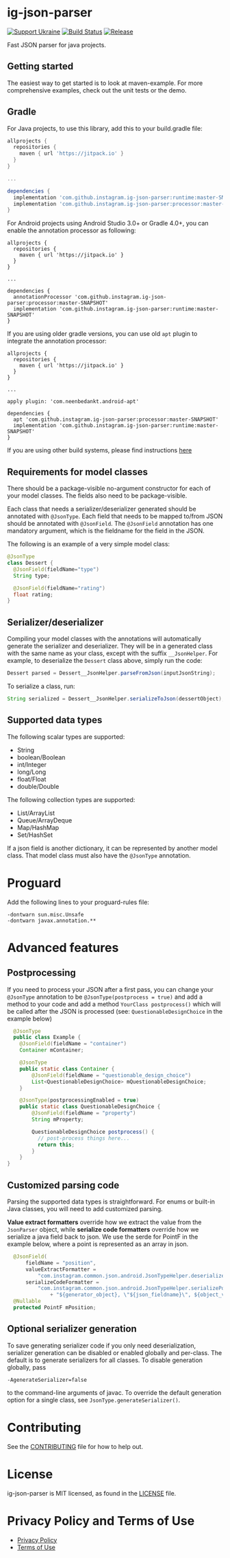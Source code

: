 
# ig-json-parser

[![Support Ukraine](https://img.shields.io/badge/Support-Ukraine-FFD500?style=flat&labelColor=005BBB)](https://opensource.fb.com/support-ukraine) [![Build Status](https://travis-ci.org/Instagram/ig-json-parser.svg?branch=master)](https://travis-ci.org/Instagram/ig-json-parser) [![Release](https://jitpack.io/v/Instagram/ig-json-parser.svg)](https://jitpack.io/#Instagram/ig-json-parser)

Fast JSON parser for java projects.


## Getting started

The easiest way to get started is to look at maven-example.  For more
comprehensive examples, check out the unit tests or the demo.


## Gradle

For Java projects, to use this library, add this to your build.gradle file:
```groovy
allprojects {
  repositories {
    maven { url 'https://jitpack.io' }
  }
}

...

dependencies {
  implementation 'com.github.instagram.ig-json-parser:runtime:master-SNAPSHOT' // the runtime
  implementation 'com.github.instagram.ig-json-parser:processor:master-SNAPSHOT' // the annotation processor
}
```

For Android projects using Android Studio 3.0+ or Gradle 4.0+, you can enable the annotation processor as following:

```
allprojects {
  repositories {
    maven { url 'https://jitpack.io' }
  }
}

...

dependencies {
  annotationProcessor 'com.github.instagram.ig-json-parser:processor:master-SNAPSHOT'
  implementation 'com.github.instagram.ig-json-parser:runtime:master-SNAPSHOT'
}
```

If you are using older gradle versions, you can use old `apt` plugin to integrate the annotation processor:

```
allprojects {
  repositories {
    maven { url 'https://jitpack.io' }
  }
}

...

apply plugin: 'com.neenbedankt.android-apt'

dependencies {
  apt 'com.github.instagram.ig-json-parser:processor:master-SNAPSHOT'
  implementation 'com.github.instagram.ig-json-parser:runtime:master-SNAPSHOT'
}
```


If you are using other build systems, please find instructions [here](https://jitpack.io/#Instagram/ig-json-parser)

## Requirements for model classes

There should be a package-visible no-argument constructor for each of your
model classes.  The fields also need to be package-visible.

Each class that needs a serializer/deserializer generated should be
annotated with `@JsonType`.  Each field that needs to be mapped to/from
JSON should be annotated with `@JsonField`.  The `@JsonField` annotation
has one mandatory argument, which is the fieldname for the field in the
JSON.

The following is an example of a very simple model class:
```java
@JsonType
class Dessert {
  @JsonField(fieldName="type")
  String type;

  @JsonField(fieldName="rating")
  float rating;
}
```

## Serializer/deserializer

Compiling your model classes with the annotations will automatically
generate the serializer and deserializer.  They will be in a generated
class with the same name as your class, except with the suffix
`__JsonHelper`.  For example, to deserialize the `Dessert` class above,
simply run the code:

```java
Dessert parsed = Dessert__JsonHelper.parseFromJson(inputJsonString);
```
To serialize a class, run:

```java
String serialized = Dessert__JsonHelper.serializeToJson(dessertObject);
```

## Supported data types

The following scalar types are supported:
* String
* boolean/Boolean
* int/Integer
* long/Long
* float/Float
* double/Double

The following collection types are supported:
* List/ArrayList
* Queue/ArrayDeque
* Map/HashMap
* Set/HashSet

If a json field is another dictionary, it can be represented by another
model class.  That model class must also have the `@JsonType` annotation.

# Proguard

Add the following lines to your proguard-rules file:
```
-dontwarn sun.misc.Unsafe
-dontwarn javax.annotation.**
```

# Advanced features

## Postprocessing

If you need to process your JSON after a first pass, you can change your `@JsonType` annotation to be `@JsonType(postprocess = true)` and add a method to your code and add a method `YourClass postprocess()` which will be called after the JSON is processed (see: `QuestionableDesignChoice` in the example below)

```java
  @JsonType
  public class Example {
    @JsonField(fieldName = "container")
    Container mContainer;

    @JsonType
    public static class Container {
        @JsonField(fieldName = "questionable_design_choice")
        List<QuestionableDesignChoice> mQuestionableDesignChoice;
    }

    @JsonType(postprocessingEnabled = true)
    public static class QuestionableDesignChoice {
        @JsonField(fieldName = "property")
        String mProperty;

        QuestionableDesignChoice postprocess() {
          // post-process things here...
          return this;
        }
    }
}
```

## Customized parsing code

Parsing the supported data types is straightforward. For enums or built-in Java classes, you will need to add customized parsing.

**Value extract formatters** override how we extract the value from the `JsonParser` object, while **serialize code formatters** override how we serialize a java field back to json. We use the serde for PointF in the example below, where a point is represented as an array in json.
```java
  @JsonField(
      fieldName = "position",
      valueExtractFormatter =
          "com.instagram.common.json.android.JsonTypeHelper.deserializePointF(${parser_object})",
      serializeCodeFormatter =
          "com.instagram.common.json.android.JsonTypeHelper.serializePointF("
              + "${generator_object}, \"${json_fieldname}\", ${object_varname}.${field_varname})")
  @Nullable
  protected PointF mPosition;
```

## Optional serializer generation

To save generating serializer code if you only need deserialization, serializer generation can be disabled or enabled
globally and per-class. The default is to generate serializers for all classes. To disable generation globally, pass

    -AgenerateSerializer=false

to the command-line arguments of javac. To override the default generation option for a single class, see
`JsonType.generateSerializer()`.

# Contributing

See the [CONTRIBUTING](.github/CONTRIBUTING.md) file for how to help out.

# License
ig-json-parser is MIT licensed, as found in the [LICENSE](LICENSE) file.

# Privacy Policy and Terms of Use
- [Privacy Policy](https://opensource.facebook.com/legal/privacy)
- [Terms of Use](https://opensource.facebook.com/legal/terms)
